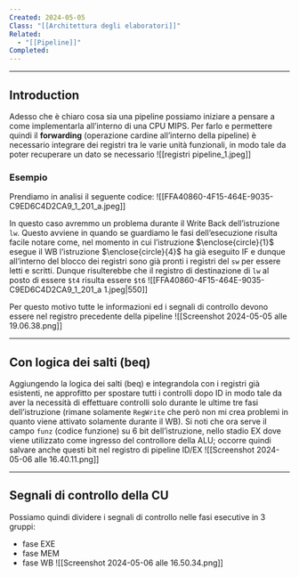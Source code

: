 ```yaml
---
Created: 2024-05-05
Class: "[[Architettura degli elaboratori]]"
Related:
  - "[[Pipeline]]"
Completed:
---
```

---
## Introduction
Adesso che è chiaro cosa sia una pipeline possiamo iniziare a pensare a come implementarla all’interno di una CPU MIPS.
Per farlo e permettere quindi il **forwarding** (operazione cardine all’interno della pipeline) è necessario integrare dei registri tra le varie unità funzionali, in modo tale da poter recuperare un dato se necessario
![[registri pipeline_1.jpeg]]
### Esempio
Prendiamo in analisi il seguente codice:
![[FFA40860-4F15-464E-9035-C9ED6C4D2CA9_1_201_a.jpeg]]

In questo caso avremmo un problema durante il Write Back dell’istruzione `lw`. Questo avviene in quando se guardiamo le fasi dell’esecuzione risulta facile notare come, nel momento in cui l’istruzione $\enclose{circle}{1}$ esegue il WB l’istruzione $\enclose{circle}{4}$ ha già eseguito IF e dunque all’interno del blocco dei registri sono già pronti i registri del `sw` per essere letti e scritti. Dunque risulterebbe che il registro di destinazione di `lw` al posto di essere `$t4` risulta essere `$t6`
![[FFA40860-4F15-464E-9035-C9ED6C4D2CA9_1_201_a 1.jpeg|550]]

Per questo motivo tutte le informazioni ed i segnali di controllo devono essere nel registro precedente della pipeline
![[Screenshot 2024-05-05 alle 19.06.38.png]]

---
## Con logica dei salti (beq)
Aggiungendo la logica dei salti (beq) e integrandola con i registri già esistenti, ne approfitto per spostare tutti i controlli dopo ID in modo tale da aver la necessità di effettuare controlli solo durante le ultime tre fasi dell’istruzione (rimane solamente `RegWrite` che però non mi crea problemi in quanto viene attivato solamente durante il WB).
Si noti che ora serve il campo `funz` (codice funzione) su 6 bit dell’istruzione, nello stadio EX dove viene utilizzato come ingresso del controllore della ALU; occorre quindi salvare anche questi bit nel registro di pipeline ID/EX
![[Screenshot 2024-05-06 alle 16.40.11.png]]

---
## Segnali di controllo della CU
Possiamo quindi dividere i segnali di controllo nelle fasi esecutive in 3 gruppi:
- fase EXE
- fase MEM
- fase WB
![[Screenshot 2024-05-06 alle 16.50.34.png]]

